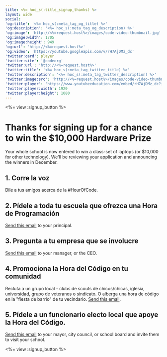 ```yaml
---
title: <%= hoc_s(:title_signup_thanks) %>
layout: wide
social:
'og:title': '<%= hoc_s(:meta_tag_og_title) %>'
'og:description': '<%= hoc_s(:meta_tag_og_description) %>'
'og:image': 'http://<%=request.host%>/images/code-video-thumbnail.jpg'
'og:image:width': 1705
'og:image:height': 949
'og:url': 'http://<%=request.host%>'
'og:video': 'https://youtube.googleapis.com/v/rH7AjDMz_dc'
'twitter:card': player
'twitter:site': '@codeorg'
'twitter:url': 'http://<%=request.host%>'
'twitter:title': '<%= hoc_s(:meta_tag_twitter_title) %>'
'twitter:description': '<%= hoc_s(:meta_tag_twitter_description) %>'
'twitter:image:src': 'http://<%=request.host%>/images/code-video-thumbnail.jpg'
'twitter:player': 'https://www.youtubeeducation.com/embed/rH7AjDMz_dc?iv_load_policy=3&rel=0&autohide=1&showinfo=0'
'twitter:player:width': 1920
'twitter:player:height': 1080
---
```


<%= view :signup_button %>

# Thanks for signing up for a chance to win the $10,000 Hardware Prize

Your whole school is now entered to win a class-set of laptops (or $10,000 for other technology). We'll be reviewing your application and announcing the winners in December.

## 1. Corre la voz

Dile a tus amigos acerca de la #HourOfCode.

## 2. Pídele a toda tu escuela que ofrezca una Hora de Programación

[Send this email](<%= resolve_url('/resources#email') %>) to your principal.

## 3. Pregunta a tu empresa que se involucre

[Send this email](<%= resolve_url('/resources#email') %>) to your manager, or the CEO.

## 4. Promociona la Hora del Código en tu comunidad

Recluta a un grupo local - clubs de scouts de chicos/chicas, iglesia, universidad, grupo de veteranos o sindicato. O alberga una hora de código en la "fiesta de barrio" de tu vecindario. [Send this email](<%= resolve_url('/resources#email') %>).

## 5. Pídele a un funcionario electo local que apoye la Hora del Código.

[Send this email](<%= resolve_url('/resources#politicians') %>) to your mayor, city council, or school board and invite them to visit your school.

<%= view :signup_button %>